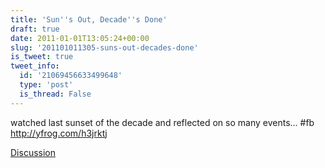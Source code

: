 ```yaml
---
title: 'Sun''s Out, Decade''s Done'
draft: true
date: 2011-01-01T13:05:24+00:00
slug: '201101011305-suns-out-decades-done'
is_tweet: true
tweet_info:
  id: '21069456633499648'
  type: 'post'
  is_thread: False
---
```




watched last sunset of the decade and reflected on so many events... #fb http://yfrog.com/h3jrktj

[Discussion](https://x.com/sytelus/status/21069456633499648)
